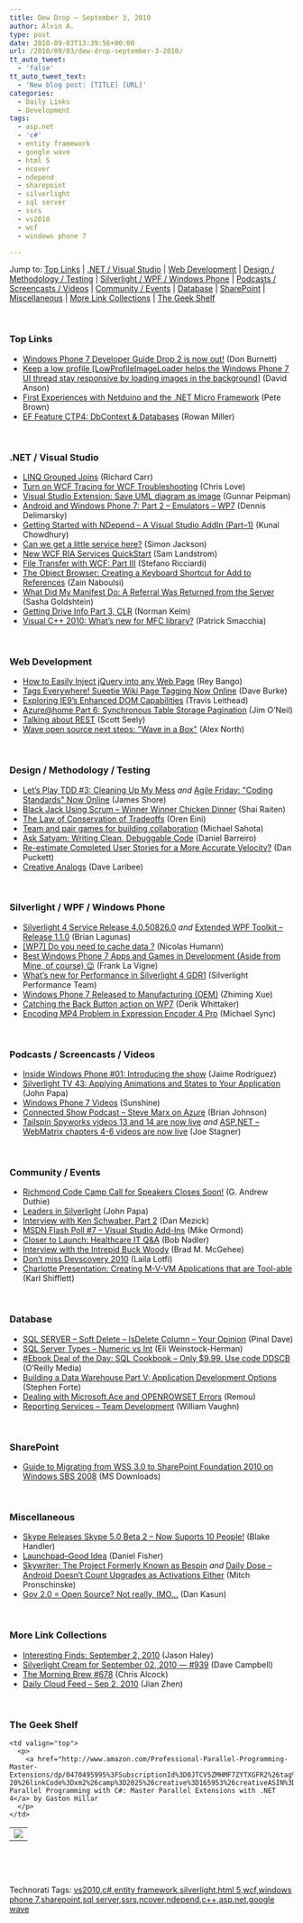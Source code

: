```yaml
---
title: Dew Drop – September 3, 2010
author: Alvin A.
type: post
date: 2010-09-03T13:39:56+00:00
url: /2010/09/03/dew-drop-september-3-2010/
tt_auto_tweet:
  - 'false'
tt_auto_tweet_text:
  - 'New blog post: [TITLE] [URL]'
categories:
  - Daily Links
  - Development
tags:
  - asp.net
  - 'c#'
  - entity framework
  - google wave
  - html 5
  - ncover
  - ndepend
  - sharepoint
  - silverlight
  - sql server
  - ssrs
  - vs2010
  - wcf
  - windows phone 7

---
```

Jump to: [Top Links][1] | [.NET / Visual Studio][2] | [Web Development][3] | [Design / Methodology / Testing][4] | [Silverlight / WPF / Windows Phone][5] | [Podcasts / Screencasts / Videos][6] | [Community / Events][7] | [Database][8] | [SharePoint][9] | [Miscellaneous][10] | [More Link Collections][11] | [The Geek Shelf][12] 

&#160;

### <a name="top"></a>Top Links

  * [Windows Phone 7 Developer Guide Drop 2 is now out!][13] (Don Burnett)
  * [Keep a low profile [LowProfileImageLoader helps the Windows Phone 7 UI thread stay responsive by loading images in the background]][14] (David Anson)
  * [First Experiences with Netduino and the .NET Micro Framework][15] (Pete Brown)
  * [EF Feature CTP4: DbContext & Databases][16] (Rowan Miller)

&#160;

### <a name="dotnet"></a>.NET / Visual Studio

  * [LINQ Grouped Joins][17] (Richard Carr)
  * [Turn on WCF Tracing for WCF Troubleshooting][18] (Chris Love)
  * [Visual Studio Extension: Save UML diagram as image][19] (Gunnar Peipman)
  * [Android and Windows Phone 7: Part 2 – Emulators &#8211; WP7][20] (Dennis Delimarsky)
  * [Getting Started with NDepend &#8211; A Visual Studio AddIn (Part–1)][21] (Kunal Chowdhury)
  * [Can we get a little service here?][22] (Simon Jackson)
  * [New WCF RIA Services QuickStart][23] (Sam Landstrom)
  * [File Transfer with WCF: Part III][24] (Stefano Ricciardi)
  * [The Object Browser: Creating a Keyboard Shortcut for Add to References][25] (Zain Naboulsi)
  * [What Did My Manifest Do: A Referral Was Returned from the Server][26] (Sasha Goldshtein)
  * [Getting Drive Info Part 3, CLR][27] (Norman Kelm)
  * [Visual C++ 2010: What’s new for MFC library?][28] (Patrick Smacchia)

&#160;

### <a name="web"></a>Web Development

  * [How to Easily Inject jQuery into any Web Page][29] (Rey Bango)
  * [Tags Everywhere! Sueetie Wiki Page Tagging Now Online][30] (Dave Burke)
  * [Exploring IE9&#8217;s Enhanced DOM Capabilities][31] (Travis Leithead)
  * [Azure@home Part 6: Synchronous Table Storage Pagination][32] (Jim O’Neil)
  * [Talking about REST][33] (Scott Seely)
  * [Wave open source next steps: "Wave in a Box"][34] (Alex North)

&#160;

### <a name="design"></a>Design / Methodology / Testing

  * [Let&#8217;s Play TDD #3: Cleaning Up My Mess][35] _and_&#160;[Agile Friday: "Coding Standards" Now Online][36] (James Shore)
  * [Black Jack Using Scrum – Winner Winner Chicken Dinner][37] (Shai Raiten)
  * [The Law of Conservation of Tradeoffs][38] (Oren Eini)
  * [Team and pair games for building collaboration][39] (Michael Sahota)
  * [Ask Satyam: Writing Clean, Debuggable Code][40] (Daniel Barreiro)
  * [Re-estimate Completed User Stories for a More Accurate Velocity?][41] (Dan Puckett)
  * [Creative Analogs][42] (Dave Laribee)

&#160;

### <a name="silverlight"></a>Silverlight / WPF / Windows Phone

  * [Silverlight 4 Service Release 4.0.50826.0][43] _and_&#160;[Extended WPF Toolkit – Release 1.1.0][44] (Brian Lagunas)
  * [[WP7] Do you need to cache data ?][45] (Nicolas Humann)
  * [Best Windows Phone 7 Apps and Games in Development (Aside from Mine, of course) 😉][46] (Frank La Vigne)
  * [What’s new for Performance in Silverlight 4 GDR1][47] (Silverlight Performance Team)
  * [Windows Phone 7 Released to Manufacturing (OEM)][48] (Zhiming Xue)
  * [Catching the Back Button action on WP7][49] (Derik Whittaker)
  * [Encoding MP4 Problem in Expression Encoder 4 Pro][50] (Michael Sync)

&#160;

### <a name="podcasts"></a>Podcasts / Screencasts / Videos

  * [Inside Windows Phone #01: Introducing the show][51] (Jaime Rodriguez)
  * [Silverlight TV 43: Applying Animations and States to Your Application][52] (John Papa)
  * [Windows Phone 7 Videos][53] (Sunshine)
  * [Connected Show Podcast &#8211; Steve Marx on Azure][54] (Brian Johnson)
  * [Tailspin Spyworks videos 13 and 14 are now live][55] _and_ [ASP.NET &#8211; WebMatrix chapters 4-6 videos are now live][56] (Joe Stagner)

&#160;

### <a name="events"></a>Community / Events

  * [Richmond Code Camp Call for Speakers Closes Soon!][57] (G. Andrew Duthie)
  * [Leaders in Silverlight][58] (John Papa)
  * [Interview with Ken Schwaber, Part 2][59] (Dan Mezick)
  * [MSDN Flash Poll #7 – Visual Studio Add-Ins][60] (Mike Ormond)
  * [Closer to Launch: Healthcare IT Q&A][61] (Bob Nadler)
  * [Interview with the Intrepid Buck Woody][62] (Brad M. McGehee)
  * [Don&#8217;t miss Devscovery 2010][63] (Laila Lotfi)
  * [Charlotte Presentation: Creating M-V-VM Applications that are Tool-able][64] (Karl Shifflett)

&#160;

### <a name="db"></a>Database

  * [SQL SERVER – Soft Delete – IsDelete Column – Your Opinion][65] (Pinal Dave)
  * [SQL Server Types &#8211; Numeric vs Int][66] (Eli Weinstock-Herman)
  * [#Ebook Deal of the Day: SQL Cookbook &#8211; Only $9.99. Use code DDSCB][67] (O&#8217;Reilly Media)
  * [Building a Data Warehouse Part V: Application Development Options][68] (Stephen Forte)
  * [Dealing with Microsoft.Ace and OPENROWSET Errors][69] (Remou)
  * [Reporting Services &#8211; Team Development][70] (William Vaughn)

&#160;

### <a name="sp"></a>SharePoint

  * [Guide to Migrating from WSS 3.0 to SharePoint Foundation 2010 on Windows SBS 2008][71] (MS Downloads)

&#160;

### <a name="misc"></a>Miscellaneous

  * [Skype Releases Skype 5.0 Beta 2 &#8211; Now Suports 10 People!][72] (Blake Handler)
  * [Launchpad–Good Idea][73] (Daniel Fisher)
  * [Skywriter: The Project Formerly Known as Bespin][74] _and_&#160;[Daily Dose &#8211; Android Doesn&#8217;t Count Upgrades as Activations Either][75] (Mitch Pronschinske)
  * [Gov 2.0 = Open Source? Not really, IMO&#8230;][76] (Dan Kasun)

&#160;

### <a name="links"></a>More Link Collections

  * [Interesting Finds: September 2, 2010][77] (Jason Haley)
  * [Silverlight Cream for September 02, 2010 &#8212; #939][78] (Dave Campbell)
  * [The Morning Brew #678][79] (Chris Alcock)
  * [Daily Cloud Feed &#8211; Sep 2, 2010][80] (Jian Zhen)

&#160;

### <a name="shelf"></a>The Geek Shelf

<table border="0" cellspacing="0" cellpadding="0">
  <tr>
    <td>
      <img data-recalc-dims="1" decoding="async" src="https://i0.wp.com/ecx.images-amazon.com/images/I/51-ZNG%252B156L._SL160_.jpg?w=660" />
    </td>
    
    <td valign="top">
      <p>
        <a href="http://www.amazon.com/Professional-Parallel-Programming-Master-Extensions/dp/0470495995%3FSubscriptionId%3D0JTCV5ZMHMF7ZYTXGFR2%26tag%3Dbrdicr-20%26linkCode%3Dxm2%26camp%3D2025%26creative%3D165953%26creativeASIN%3D0470495995">Professional Parallel Programming with C#: Master Parallel Extensions with .NET 4</a> by Gaston Hillar
      </p>
    </td>
  </tr>
</table>

&#160;

<div style="padding-bottom: 0px; margin: 0px; padding-left: 0px; padding-right: 0px; display: inline; float: none; padding-top: 0px" id="scid:C16BAC14-9A3D-4c50-9394-FBFEF7A93539:36805879-4beb-40e0-b053-43b22b8e842f" class="wlWriterEditableSmartContent">
  <!--dotnetkickit-->
</div>

&#160;

<div style="padding-bottom: 0px; margin: 0px; padding-left: 0px; padding-right: 0px; display: inline; float: none; padding-top: 0px" id="scid:0767317B-992E-4b12-91E0-4F059A8CECA8:65c0b1ad-5966-41e4-b54b-47ede1f9497b" class="wlWriterEditableSmartContent">
  Technorati Tags: <a href="http://technorati.com/tags/vs2010" rel="tag">vs2010</a>,<a href="http://technorati.com/tags/c%23" rel="tag">c#</a>,<a href="http://technorati.com/tags/entity+framework" rel="tag">entity framework</a>,<a href="http://technorati.com/tags/silverlight" rel="tag">silverlight</a>,<a href="http://technorati.com/tags/html+5" rel="tag">html 5</a>,<a href="http://technorati.com/tags/wcf" rel="tag">wcf</a>,<a href="http://technorati.com/tags/windows+phone+7" rel="tag">windows phone 7</a>,<a href="http://technorati.com/tags/sharepoint" rel="tag">sharepoint</a>,<a href="http://technorati.com/tags/sql+server" rel="tag">sql server</a>,<a href="http://technorati.com/tags/ssrs" rel="tag">ssrs</a>,<a href="http://technorati.com/tags/ncover" rel="tag">ncover</a>,<a href="http://technorati.com/tags/ndepend" rel="tag">ndepend</a>,<a href="http://technorati.com/tags/c%2b%2b" rel="tag">c++</a>,<a href="http://technorati.com/tags/asp.net" rel="tag">asp.net</a>,<a href="http://technorati.com/tags/google+wave" rel="tag">google wave</a>
</div>

 [1]: https://morningdew-bpc6g3a0fgaxdxcu.eastus2-01.azurewebsites.net/#top
 [2]: https://morningdew-bpc6g3a0fgaxdxcu.eastus2-01.azurewebsites.net/#dotnet
 [3]: https://morningdew-bpc6g3a0fgaxdxcu.eastus2-01.azurewebsites.net/#web
 [4]: https://morningdew-bpc6g3a0fgaxdxcu.eastus2-01.azurewebsites.net/#design
 [5]: https://morningdew-bpc6g3a0fgaxdxcu.eastus2-01.azurewebsites.net/#silverlight
 [6]: https://morningdew-bpc6g3a0fgaxdxcu.eastus2-01.azurewebsites.net/#podcasts
 [7]: https://morningdew-bpc6g3a0fgaxdxcu.eastus2-01.azurewebsites.net/#events
 [8]: https://morningdew-bpc6g3a0fgaxdxcu.eastus2-01.azurewebsites.net/#db
 [9]: https://morningdew-bpc6g3a0fgaxdxcu.eastus2-01.azurewebsites.net/#sp
 [10]: https://morningdew-bpc6g3a0fgaxdxcu.eastus2-01.azurewebsites.net/#misc
 [11]: https://morningdew-bpc6g3a0fgaxdxcu.eastus2-01.azurewebsites.net/#links
 [12]: https://morningdew-bpc6g3a0fgaxdxcu.eastus2-01.azurewebsites.net/#shelf
 [13]: http://feedproxy.google.com/~r/d4dotnet/~3/HZ9BBARodtU/post.aspx
 [14]: http://blogs.msdn.com/b/delay/archive/2010/09/02/keep-a-low-profile-lowprofileimageloader-helps-the-windows-phone-7-ui-thread-stay-responsive-by-loading-images-in-the-background.aspx
 [15]: http://feedproxy.google.com/~r/PeteBrown/~3/sTs0Y187ZAM/first-experiences-with-netduino-and-the-net-micro-framework
 [16]: http://blogs.msdn.com/b/adonet/archive/2010/09/02/ef-feature-ctp4-dbcontext-and-databases.aspx
 [17]: http://feedproxy.google.com/~r/BlackwaspLatestAdditions/~3/fJd8wTTB0zI/LinqGroupJoins.aspx
 [18]: http://professionalaspnet.com/archive/2010/09/02/Turn-on-WCF-Tracing-for-WCF-Troubleshooting.aspx
 [19]: http://feedproxy.google.com/~r/gunnarpeipman/~3/R2E0KC6LgtE/visual-studio-extension-save-uml-diagram-as-image.aspx
 [20]: http://feeds.dzone.com/~r/zones/dotnet/~3/Df9LpLFZw_g/android-and-windows-phone-7-0
 [21]: http://feedproxy.google.com/~r/kunal2383/~3/pIvxwm34pHE/getting-started-with-ndepend-visual.html
 [22]: http://xna-uk.net/blogs/darkgenesis/archive/2010/09/03/can-we-get-a-little-service-here.aspx
 [23]: http://blogs.msdn.com/b/silverlight_sdk/archive/2010/09/02/new-wcf-ria-services-quickstart.aspx
 [24]: http://feedproxy.google.com/~r/StefanoRicciardisBlog/~3/zuA2uAvqgBg/
 [25]: http://feedproxy.google.com/~r/zainnab/~3/LIm0lRMg3lE/the-object-browser-creating-a-keyboard-shortcut-for-add-to-references-vstiptool0085.aspx
 [26]: http://blogs.microsoft.co.il/blogs/sasha/archive/2010/09/02/what-did-my-manifest-do-a-referral-was-returned-from-the-server.aspx
 [27]: http://www.sqlservercentral.com/blogs/gerasus/archive/2010/09/02/getting-drive-info-part-3_2C00_-clr.aspx
 [28]: http://codebetter.com/blogs/patricksmacchia/archive/2010/09/03/visual-c-2010-what-s-new-for-mfc-library.aspx
 [29]: http://feedproxy.google.com/~r/reybango/zSyW/~3/_PrLksQFdkI/
 [30]: http://feedproxy.google.com/~r/DaveBurke/~3/ZvHj7aCZDJc/post.aspx
 [31]: http://blogs.msdn.com/b/ie/archive/2010/09/02/dup-exploring-ie9-s-enhanced-dom-capabilities.aspx
 [32]: http://blogs.msdn.com/b/jimoneil/archive/2010/09/02/azure-home-part-6-synchronous-table-storage-pagination.aspx
 [33]: http://feedproxy.google.com/~r/Devlicious/~3/cQT1DN8mMTE/talking-about-rest.aspx
 [34]: http://feedproxy.google.com/~r/GoogleWaveDeveloperBlog/~3/ORZNNtRyOOE/wave-open-source-next-steps-wave-in-box.html
 [35]: http://jamesshore.com/Blog/Lets-Play/Episode-3.html
 [36]: http://jamesshore.com/Blog/Agile-Friday-Coding-Standards-Now-Online.html
 [37]: http://feedproxy.google.com/~r/ShaiRaiten/~3/pl7mV_GPutU/black-jack-using-scrum-winner-winner-chicken-dinner.aspx
 [38]: http://feedproxy.google.com/~r/AyendeRahien/~3/IyHKrwDb_s8/the-law-of-conservation-of-tradeoffs.aspx
 [39]: http://feeds.dzone.com/~r/zones/agile/~3/k2IAAP2DiJk/team-and-pair-games-building
 [40]: http://feeds.yuiblog.com/~r/YahooUserInterfaceBlog/~3/vQThnUuCflA/
 [41]: http://www.infoq.com/news/2010/09/restimate-userstories-velocity
 [42]: http://feedproxy.google.com/~r/thebeelog/~3/-It5iYyUKYw/creative-analogs
 [43]: http://elegantcode.com/2010/09/02/silverlight-4-service-release-4-0-50826-0/
 [44]: http://elegantcode.com/2010/09/02/extended-wpf-toolkit-release-1-1-0/
 [45]: http://blog.humann.info/post/2010/09/03/WP7-Do-you-need-to-cache-data-.aspx
 [46]: http://franksworld.com/blog/archive/2010/09/02/12125.aspx
 [47]: http://blogs.msdn.com/b/slperf/archive/2010/09/02/what-s-new-for-performance-in-silverlight-4-gdr1.aspx
 [48]: http://blogs.msdn.com/b/zxue/archive/2010/09/02/windows-phone-7-released-to-manufacturing-oem.aspx
 [49]: http://feedproxy.google.com/~r/Devlicious/~3/rmd-V6e9nXo/catching-the-back-button-action-on-wp7.aspx
 [50]: http://feedproxy.google.com/~r/MichaelSync/~3/A5HUvWMNge0/encoding-mp4-problem-in-expression-encoder-4-pro
 [51]: http://channel9.msdn.com/shows/Inside+Windows+Phone/Inside-Windows-Phone-1-Introducing-the-show/
 [52]: http://channel9.msdn.com/shows/SilverlightTV/Silverlight-TV-43-Applying-Animations-and-States-to-Your-Application/
 [53]: http://feedproxy.google.com/~r/liveside/~3/HFIhioBxrV8/windows-phone-7-videos.aspx
 [54]: http://channel9.msdn.com/posts/dpeeast/The-Connected-Show-Podcast-Steve-Marx-on-Azure/
 [55]: http://feedproxy.google.com/~r/MSJoe/~3/LXzN6CLT-Qw/
 [56]: http://feedproxy.google.com/~r/MSJoe/~3/aNyV8LTZz7E/
 [57]: http://blogs.msdn.com/b/gduthie/archive/2010/09/02/richmond-code-camp-call-for-speakers-closes-soon.aspx
 [58]: http://feedproxy.google.com/~r/JohnPapa/~3/AnuKe5vEMWw/
 [59]: http://www.infoq.com/news/2010/09/kenschwaber-interview-part2
 [60]: http://feedproxy.google.com/~r/mikeormond/~3/qg-TVBgrEwc/msdn-flash-poll-7-visual-studio-add-ins.aspx
 [61]: http://rdn-consulting.com/blog/2010/09/02/closer-to-launch-healthcare-it-qa/
 [62]: http://www.sqlservercentral.com/blogs/aloha_dba/archive/2010/09/02/interview-with-the-intrepid-buck-woody.aspx
 [63]: http://www.simple-talk.com/community/blogs/laila/archive/2010/09/02/94262.aspx
 [64]: http://karlshifflett.wordpress.com/2010/09/02/charlotte-presentation-creating-m-v-vm-applications-that-are-tool-able/
 [65]: http://blog.sqlauthority.com/2010/09/03/sql-server-soft-delete-isdelete-column-your-opinion/
 [66]: http://blogs.lessthandot.com/index.php/DataMgmt/DataDesign/sql-server-types-numeric-vs-int
 [67]: http://feeds.oreilly.com/~r/oreilly/news/~3/WZ92alStGtU/
 [68]: http://feedproxy.google.com/~r/StephenFortesBlog/~3/P9xq3HOHvOA/PermaLink,guid,f67a78a3-f058-48ab-aaff-d9e0a145aea6.aspx
 [69]: http://blogs.lessthandot.com/index.php/DataMgmt/DBProgramming/MSSQLServer/ace
 [70]: http://betav.com/blog/billva/2010/09/reporting-servicesteam-develop.html
 [71]: http://feedproxy.google.com/~r/MicrosoftDownloadCenter/~3/nKMCjt38Uew/details.aspx
 [72]: http://bhandler.spaces.live.com/Blog/cns!70F64BC910C9F7F3!8988.entry
 [73]: http://lennybacon.com/2010/09/03/LaunchpadGoodIdea.aspx
 [74]: http://feeds.dzone.com/~r/zones/css/~3/LmXinawm_qM/skywriter-project-formerly
 [75]: http://feeds.dzone.com/~r/zones/agile/~3/NGx4SDegh2Q/dzone-daily-dose-93
 [76]: http://blogs.msdn.com/b/publicsector/archive/2010/09/02/gov-2-0-open-source-not-really-imo.aspx
 [77]: http://jasonhaley.com/blog/post.aspx?id=ccead078-9d94-425a-b174-da993bb0a338
 [78]: http://geekswithblogs.net/WynApseTechnicalMusings/archive/2010/09/02/141608.aspx
 [79]: http://feedproxy.google.com/~r/ReflectivePerspective/~3/wFqILC38Mfo/
 [80]: http://cloudfeed.net/2010/09/02/daily-cloud-feed-sep-2-2010/